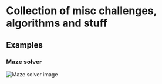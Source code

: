 # Collection of misc challenges, algorithms and stuff

## Examples

### Maze solver

![Maze solver image](https://github.com/alainrk/challengesAndAlgorithms/master/assets/maze.gif)

